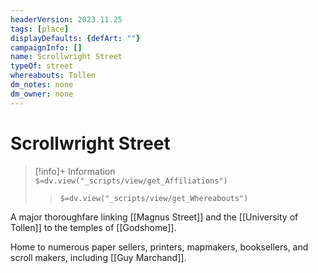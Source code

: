 ```yaml
---
headerVersion: 2023.11.25
tags: [place]
displayDefaults: {defArt: ""}
campaignInfo: []
name: Scrollwright Street
typeOf: street
whereabouts: Tollen
dm_notes: none
dm_owner: none
---
```

# Scrollwright Street
>[!info]+ Information  
> `$=dv.view("_scripts/view/get_Affiliations")`  
>> `$=dv.view("_scripts/view/get_Whereabouts")`

A major thoroughfare linking [[Magnus Street]] and the [[University of Tollen]] to the temples of [[Godshome]]. 

Home to numerous paper sellers, printers, mapmakers, booksellers, and scroll makers, including [[Guy Marchand]].